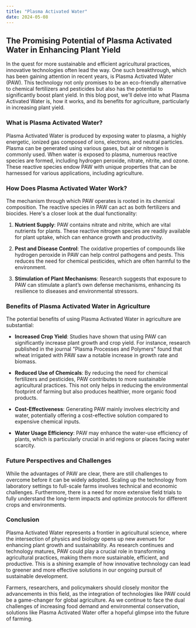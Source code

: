 ```yaml
---
title: "Plasma Activated Water"
date: 2024-05-08
---
```


## The Promising Potential of Plasma Activated Water in Enhancing Plant Yield

In the quest for more sustainable and efficient agricultural practices, innovative technologies often lead the way. One such breakthrough, which has been gaining attention in recent years, is Plasma Activated Water (PAW). This technology not only promises to be an eco-friendly alternative to chemical fertilizers and pesticides but also has the potential to significantly boost plant yield. In this blog post, we'll delve into what Plasma Activated Water is, how it works, and its benefits for agriculture, particularly in increasing plant yield.

### What is Plasma Activated Water?

Plasma Activated Water is produced by exposing water to plasma, a highly energetic, ionized gas composed of ions, electrons, and neutral particles. Plasma can be generated using various gases, but air or nitrogen is commonly used. When water is exposed to plasma, numerous reactive species are formed, including hydrogen peroxide, nitrate, nitrite, and ozone. These reactive species endow PAW with unique properties that can be harnessed for various applications, including agriculture.

### How Does Plasma Activated Water Work?

The mechanism through which PAW operates is rooted in its chemical composition. The reactive species in PAW can act as both fertilizers and biocides. Here's a closer look at the dual functionality:

1. **Nutrient Supply**: PAW contains nitrate and nitrite, which are vital nutrients for plants. These reactive nitrogen species are readily available for plant uptake, which can enhance growth and productivity.

2. **Pest and Disease Control**: The oxidative properties of compounds like hydrogen peroxide in PAW can help control pathogens and pests. This reduces the need for chemical pesticides, which are often harmful to the environment.

3. **Stimulation of Plant Mechanisms**: Research suggests that exposure to PAW can stimulate a plant’s own defense mechanisms, enhancing its resilience to diseases and environmental stressors.

### Benefits of Plasma Activated Water in Agriculture

The potential benefits of using Plasma Activated Water in agriculture are substantial:

- **Increased Crop Yield**: Studies have shown that using PAW can significantly increase plant growth and crop yield. For instance, research published in the journal "Plasma Processes and Polymers" found that wheat irrigated with PAW saw a notable increase in growth rate and biomass.

- **Reduced Use of Chemicals**: By reducing the need for chemical fertilizers and pesticides, PAW contributes to more sustainable agricultural practices. This not only helps in reducing the environmental footprint of farming but also produces healthier, more organic food products.

- **Cost-Effectiveness**: Generating PAW mainly involves electricity and water, potentially offering a cost-effective solution compared to expensive chemical inputs.

- **Water Usage Efficiency**: PAW may enhance the water-use efficiency of plants, which is particularly crucial in arid regions or places facing water scarcity.

### Future Perspectives and Challenges

While the advantages of PAW are clear, there are still challenges to overcome before it can be widely adopted. Scaling up the technology from laboratory settings to full-scale farms involves technical and economic challenges. Furthermore, there is a need for more extensive field trials to fully understand the long-term impacts and optimize protocols for different crops and environments.

### Conclusion

Plasma Activated Water represents a frontier in agricultural science, where the intersection of physics and biology opens up new avenues for enhancing plant growth and sustainability. As research continues and technology matures, PAW could play a crucial role in transforming agricultural practices, making them more sustainable, efficient, and productive. This is a shining example of how innovative technology can lead to greener and more effective solutions in our ongoing pursuit of sustainable development.

Farmers, researchers, and policymakers should closely monitor the advancements in this field, as the integration of technologies like PAW could be a game-changer for global agriculture. As we continue to face the dual challenges of increasing food demand and environmental conservation, solutions like Plasma Activated Water offer a hopeful glimpse into the future of farming.
